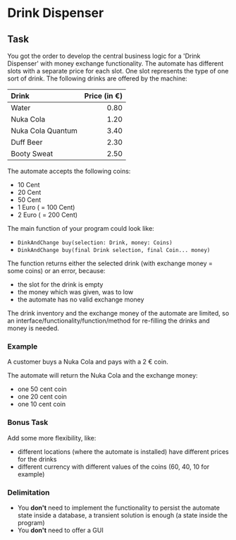 # Drink Dispenser

## Task
You got the order to develop the central business logic for a 'Drink Dispenser' with money exchange functionality. 
The automate has different slots with a separate price for each slot. 
One slot represents the type of one sort of drink. 
The following drinks are offered by the machine:

| Drink             | Price (in €) | 
|:------------------|-------------:|
| Water             |         0.80 |
| Nuka Cola         |         1.20 |
| Nuka Cola Quantum |         3.40 |
| Duff Beer         |         2.30 |
| Booty Sweat       |         2.50 |

The automate accepts the following coins:

* 10 Cent
* 20 Cent
* 50 Cent
* 1 Euro ( = 100 Cent)
* 2 Euro ( = 200 Cent)

The main function of your program could look like:

* `DinkAndChange buy(selection: Drink, money: Coins)`
* `DinkAndChange buy(final Drink selection, final Coin... money)`

The function returns either the selected drink (with exchange money = some coins) or an error, because:

* the slot for the drink is empty
* the money which was given, was to low
* the automate has no valid exchange money

The drink inventory and the exchange money of the automate are limited, so an interface/functionality/function/method for re-filling the drinks and money is needed.

### Example

A customer buys a Nuka Cola and pays with a 2 € coin.

The automate will return the Nuka Cola and the exchange money:

* one 50 cent coin
* one 20 cent coin
* one 10 cent coin

### Bonus Task

Add some more flexibility, like:

* different locations (where the automate is installed) have different prices for the drinks
* different currency with different values of the coins (60, 40, 10 for example)

### Delimitation

* You __don't__ need to implement the functionality to persist the automate state inside a database, a transient solution is enough (a state inside the program)
* You __don't__ need to offer a GUI